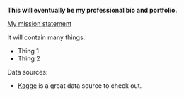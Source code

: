 **This will eventually be my professional bio and portfolio.**    

[My mission statement](https://ncrowder.github.io/mission_statement.md)

It will contain many things:

- Thing 1
- Thing 2
  
Data sources:

- [Kagge](https://www.kaggle.com) is a great data source to check out.
